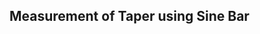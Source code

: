 ## Measurement of Taper using Sine Bar  &nbsp; &nbsp; &nbsp; &nbsp; &nbsp; &nbsp; <!-- <img src="images/iitkgp.png" width="3%" /> -->
